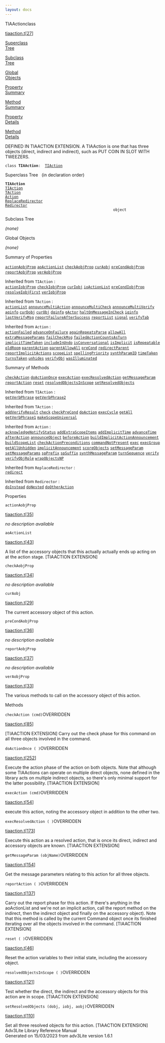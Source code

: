 ```yaml
---
layout: docs
---
```

<span class="title">TIAAction</span><span class="type">class</span>

[tiaaction.t](../file/tiaaction.t.html)\[[27](../source/tiaaction.t.html#27)\]

[Superclass  
Tree](#_SuperClassTree_)

[Subclass  
Tree](#_SubClassTree_)

[Global  
Objects](#_ObjectSummary_)

[Property  
Summary](#_PropSummary_)

[Method  
Summary](#_MethodSummary_)

[Property  
Details](#_Properties_)

[Method  
Details](#_Methods_)



DEFINED IN TIAACTION EXTENSION. A TIAAction is one that has three
objects (direct, indirect and indirect), such as PUT COIN IN SLOT WITH
TWEEZERS.

`class `**`TIAAction`**` :   `[`TIAction`](../object/TIAction.html)



<span id="_SuperClassTree_"></span>



<span class="hdln">Superclass Tree</span>   (in declaration order)



**`TIAAction`**  
[`TIAction`](../object/TIAction.html)  
[`TAction`](../object/TAction.html)  
[`Action`](../object/Action.html)  
[`ReplaceRedirector`](../object/ReplaceRedirector.html)  
[`Redirector`](../object/Redirector.html)  
`                                                 object`  
<span id="_SubClassTree_"></span>



<span class="hdln">Subclass Tree</span>  



*(none)* <span id="_ObjectSummary_"></span>



<span class="hdln">Global Objects</span>  



*(none)* <span id="_PropSummary_"></span>



<span class="hdln">Summary of Properties</span>  



[`actionAobjProp`](#actionAobjProp) [`aoActionList`](#aoActionList) [`checkAobjProp`](#checkAobjProp) [`curAobj`](#curAobj) [`preCondAobjProp`](#preCondAobjProp) [`reportAobjProp`](#reportAobjProp) [`verAobjProp`](#verAobjProp)

Inherited from `TIAction` :  
[`actionIobjProp`](../object/TIAction.html#actionIobjProp) [`checkIobjProp`](../object/TIAction.html#checkIobjProp) [`curIobj`](../object/TIAction.html#curIobj) [`ioActionList`](../object/TIAction.html#ioActionList) [`preCondIobjProp`](../object/TIAction.html#preCondIobjProp) [`resolveIobjFirst`](../object/TIAction.html#resolveIobjFirst) [`verIobjProp`](../object/TIAction.html#verIobjProp)

Inherited from `TAction` :  
[`actionList`](../object/TAction.html#actionList) [`announceMultiAction`](../object/TAction.html#announceMultiAction) [`announceMultiCheck`](../object/TAction.html#announceMultiCheck) [`announceMultiVerify`](../object/TAction.html#announceMultiVerify) [`aqinfo`](../object/TAction.html#aqinfo) [`curDobj`](../object/TAction.html#curDobj) [`curObj`](../object/TAction.html#curObj) [`dqinfo`](../object/TAction.html#dqinfo) [`gActor`](../object/TAction.html#gActor) [`haltOnMessageInCheck`](../object/TAction.html#haltOnMessageInCheck) [`iqinfo`](../object/TAction.html#iqinfo) [`lastVerifyMsg`](../object/TAction.html#lastVerifyMsg) [`reportFailureAfterSuccess`](../object/TAction.html#reportFailureAfterSuccess) [`reportList`](../object/TAction.html#reportList) [`signal`](../object/TAction.html#signal) [`verifyTab`](../object/TAction.html#verifyTab)

Inherited from `Action` :  
[`actionFailed`](../object/Action.html#actionFailed) [`advanceOnFailure`](../object/Action.html#advanceOnFailure) [`againRepeatsParse`](../object/Action.html#againRepeatsParse) [`allowAll`](../object/Action.html#allowAll) [`extraMessageParams`](../object/Action.html#extraMessageParams) [`failCheckMsg`](../object/Action.html#failCheckMsg) [`failedActionCountsAsTurn`](../object/Action.html#failedActionCountsAsTurn) [`implicitTimeTaken`](../object/Action.html#implicitTimeTaken) [`includeInUndo`](../object/Action.html#includeInUndo) [`isConversational`](../object/Action.html#isConversational) [`isImplicit`](../object/Action.html#isImplicit) [`isRepeatable`](../object/Action.html#isRepeatable) [`oldRoom`](../object/Action.html#oldRoom) [`parentAction`](../object/Action.html#parentAction) [`parentAllowAll`](../object/Action.html#parentAllowAll) [`preCond`](../object/Action.html#preCond) [`redirectParent`](../object/Action.html#redirectParent) [`reportImplicitActions`](../object/Action.html#reportImplicitActions) [`scopeList`](../object/Action.html#scopeList) [`spellingPriority`](../object/Action.html#spellingPriority) [`synthParamID`](../object/Action.html#synthParamID) [`timeTaken`](../object/Action.html#timeTaken) [`turnsTaken`](../object/Action.html#turnsTaken) [`unhides`](../object/Action.html#unhides) [`verifyObj`](../object/Action.html#verifyObj) [`wasIlluminated`](../object/Action.html#wasIlluminated)
<span id="_MethodSummary_"></span>



<span class="hdln">Summary of Methods</span>  



[`checkAction`](#checkAction) [`doActionOnce`](#doActionOnce) [`execAction`](#execAction) [`execResolvedAction`](#execResolvedAction) [`getMessageParam`](#getMessageParam) [`reportAction`](#reportAction) [`reset`](#reset) [`resolvedObjectsInScope`](#resolvedObjectsInScope) [`setResolvedObjects`](#setResolvedObjects)

Inherited from `TIAction` :  
[`getVerbPhrase`](../object/TIAction.html#getVerbPhrase) [`getVerbPhrase2`](../object/TIAction.html#getVerbPhrase2)

Inherited from `TAction` :  
[`addVerifyResult`](../object/TAction.html#addVerifyResult) [`check`](../object/TAction.html#check) [`checkPreCond`](../object/TAction.html#checkPreCond) [`doAction`](../object/TAction.html#doAction) [`execCycle`](../object/TAction.html#execCycle) [`getAll`](../object/TAction.html#getAll) [`getVerbPhrase1`](../object/TAction.html#getVerbPhrase1) [`makeScopeUniversal`](../object/TAction.html#makeScopeUniversal)

Inherited from `Action` :  
[`acknowledgeNotifyStatus`](../object/Action.html#acknowledgeNotifyStatus) [`addExtraScopeItems`](../object/Action.html#addExtraScopeItems) [`addImplicitTime`](../object/Action.html#addImplicitTime) [`advanceTime`](../object/Action.html#advanceTime) [`afterAction`](../object/Action.html#afterAction) [`announceObject`](../object/Action.html#announceObject) [`beforeAction`](../object/Action.html#beforeAction) [`buildImplicitActionAnnouncement`](../object/Action.html#buildImplicitActionAnnouncement) [`buildScopeList`](../object/Action.html#buildScopeList) [`checkActionPreconditions`](../object/Action.html#checkActionPreconditions) [`commandNotPresent`](../object/Action.html#commandNotPresent) [`exec`](../object/Action.html#exec) [`execGroup`](../object/Action.html#execGroup) [`getAllUnhidden`](../object/Action.html#getAllUnhidden) [`implicitAnnouncement`](../object/Action.html#implicitAnnouncement) [`scoreObjects`](../object/Action.html#scoreObjects) [`setMessageParam`](../object/Action.html#setMessageParam) [`setMessageParams`](../object/Action.html#setMessageParams) [`spPrefix`](../object/Action.html#spPrefix) [`spSuffix`](../object/Action.html#spSuffix) [`synthMessageParam`](../object/Action.html#synthMessageParam) [`turnSequence`](../object/Action.html#turnSequence) [`verify`](../object/Action.html#verify) [`verifyObjRole`](../object/Action.html#verifyObjRole) [`wrapObjectsNP`](../object/Action.html#wrapObjectsNP)

Inherited from `ReplaceRedirector` :  
[`redirect`](../object/ReplaceRedirector.html#redirect)

Inherited from `Redirector` :  
[`doInstead`](../object/Redirector.html#doInstead) [`doNested`](../object/Redirector.html#doNested) [`doOtherAction`](../object/Redirector.html#doOtherAction)

<span id="_Properties_"></span>



<span class="hdln">Properties</span>  



<span id="actionAobjProp"></span>

`actionAobjProp`

[tiaaction.t](../file/tiaaction.t.html)\[[35](../source/tiaaction.t.html#35)\]



*no description available*



<span id="aoActionList"></span>

`aoActionList`

[tiaaction.t](../file/tiaaction.t.html)\[[43](../source/tiaaction.t.html#43)\]



A list of the accessory objects that this actually actually ends up
acting on at the action stage. \[TIAACTION EXTENSION\]



<span id="checkAobjProp"></span>

`checkAobjProp`

[tiaaction.t](../file/tiaaction.t.html)\[[34](../source/tiaaction.t.html#34)\]



*no description available*



<span id="curAobj"></span>

`curAobj`

[tiaaction.t](../file/tiaaction.t.html)\[[29](../source/tiaaction.t.html#29)\]



The current accessory object of this action.



<span id="preCondAobjProp"></span>

`preCondAobjProp`

[tiaaction.t](../file/tiaaction.t.html)\[[36](../source/tiaaction.t.html#36)\]



*no description available*



<span id="reportAobjProp"></span>

`reportAobjProp`

[tiaaction.t](../file/tiaaction.t.html)\[[37](../source/tiaaction.t.html#37)\]



*no description available*



<span id="verAobjProp"></span>

`verAobjProp`

[tiaaction.t](../file/tiaaction.t.html)\[[33](../source/tiaaction.t.html#33)\]



The various methods to call on the accessory object of this action.



<span id="_Methods_"></span>



<span class="hdln">Methods</span>  



<span id="checkAction"></span>

`checkAction (cmd)`<span class="rem">OVERRIDDEN</span>

[tiaaction.t](../file/tiaaction.t.html)\[[85](../source/tiaaction.t.html#85)\]



\[TIAACTION EXTENSION\] Carry out the check phase for this command on
all three objects involved in the command.



<span id="doActionOnce"></span>

`doActionOnce ( )`<span class="rem">OVERRIDDEN</span>

[tiaaction.t](../file/tiaaction.t.html)\[[252](../source/tiaaction.t.html#252)\]



Execute the action phase of the action on both objects. Note that
although some TIAActions can operate on multiple direct objects, none
defined in the library acts on multiple indirect objects, so there's
only minimal support for the latter possibility. \[TIAACTION EXTENSION\]



<span id="execAction"></span>

`execAction (cmd)`<span class="rem">OVERRIDDEN</span>

[tiaaction.t](../file/tiaaction.t.html)\[[54](../source/tiaaction.t.html#54)\]



execute this action, noting the accessory object in addition to the
other two.



<span id="execResolvedAction"></span>

`execResolvedAction ( )`<span class="rem">OVERRIDDEN</span>

[tiaaction.t](../file/tiaaction.t.html)\[[173](../source/tiaaction.t.html#173)\]



Execute this action as a resolved action, that is once its direct,
indirect and accessory objects are known. \[TIAACTION EXTENSION\]



<span id="getMessageParam"></span>

`getMessageParam (objName)`<span class="rem">OVERRIDDEN</span>

[tiaaction.t](../file/tiaaction.t.html)\[[154](../source/tiaaction.t.html#154)\]



Get the message parameters relating to this action for all three
objects.



<span id="reportAction"></span>

`reportAction ( )`<span class="rem">OVERRIDDEN</span>

[tiaaction.t](../file/tiaaction.t.html)\[[137](../source/tiaaction.t.html#137)\]



Carry out the report phase for this action. If there's anything in the
aoActionList and we're not an implicit action, call the report method on
the indirect, then the indirect object and finally on the accessory
object). Note that this method is called by the current Command object
once its finished iterating over all the objects involved in the
command. \[TIAACTION EXTENSION\]



<span id="reset"></span>

`reset ( )`<span class="rem">OVERRIDDEN</span>

[tiaaction.t](../file/tiaaction.t.html)\[[46](../source/tiaaction.t.html#46)\]



Reset the action variables to their initial state, including the
accessory object.



<span id="resolvedObjectsInScope"></span>

`resolvedObjectsInScope ( )`<span class="rem">OVERRIDDEN</span>

[tiaaction.t](../file/tiaaction.t.html)\[[121](../source/tiaaction.t.html#121)\]



Test whether the direct, the indirect and the accessory objects for this
action are in scope. \[TIAACTION EXTENSION\]



<span id="setResolvedObjects"></span>

`setResolvedObjects (dobj, iobj, aobj)`<span class="rem">OVERRIDDEN</span>

[tiaaction.t](../file/tiaaction.t.html)\[[110](../source/tiaaction.t.html#110)\]



Set all three resolved objects for this action. \[TIAACTION EXTENSION\]
Adv3Lite Library Reference Manual  
Generated on 15/03/2023 from adv3Lite version 1.6.1


